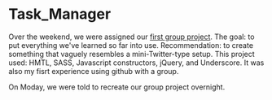 Task_Manager
============

Over the weekend, we were assigned our [first group project](http://gloryofthe80s.github.io/Team_Project/#). The goal: to put everything we've learned so far into use. Recommendation: to create something that vaguely resembles a mini-Twitter-type setup. This project used: HMTL, SASS, Javascript constructors, jQuery, and Underscore. It was also my fisrt experience using github with a group.


On Moday, we were told to recreate our group project overnight.
